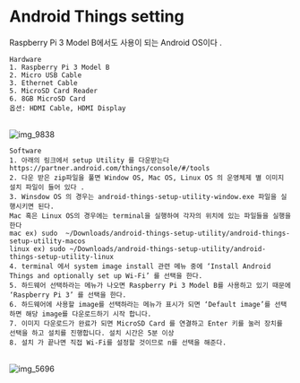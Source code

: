 # Android Things setting
  Raspberry Pi 3 Model B에서도 사용이 되는 Android OS이다 .<br>
  
    Hardware
    1. Raspberry Pi 3 Model B
    2. Micro USB Cable
    3. Ethernet Cable
    5. MicroSD Card Reader
    6. 8GB MicroSD Card
    옵션: HDMI Cable, HDMI Display

<br> ![img_9838](https://user-images.githubusercontent.com/38156821/46993713-ae310280-d14b-11e8-8a0f-369817e940ef.jpg)
<br>

    Software
    1. 아래의 링크에서 setup Utility 를 다운받는다
    https://partner.android.com/things/console/#/tools 
    2. 다운 받은 zip파일을 풀면 Window OS, Mac OS, Linux OS 의 운영체제 별 이미지 설치 파일이 들어 있다 .
    3. Winsdow OS 의 경우는 android-things-setup-utility-window.exe 파일을 실행시키면 된다.
    Mac 혹은 Linux OS의 경우에는 terminal을 실행하여 각자의 위치에 있는 파일들을 실행을 한다 												
    mac ex) sudo  ~/Downloads/android-things-setup-utility/android-things-setup-utility-macos 
    linux ex) sudo ~/Downloads/android-things-setup-utility/android-things-setup-utility-linux  
    4. terminal 에서 system image install 관련 메뉴 중에 ‘Install Android Things and optionally set up Wi-Fi’ 를 선택을 한다.
    5. 하드웨어 선택하라는 메뉴가 나오면 Raspberry Pi 3 Model B를 사용하고 있기 때문에 ‘Raspberry Pi 3’ 를 선택을 한다.
    6. 하드웨어에 사용할 image를 선택하라는 메뉴가 표시가 되면 ‘Default image’를 선택하면 해당 image를 다운로드하기 시작 합니다.
    7. 이미지 다운로드가 완료가 되면 MicroSD Card 를 연결하고 Enter 키를 눌러 장치를 선택을 하고 설치를 진행합니다. 설치 시간은 5분 이상
    8. 설치 가 끝나면 직접 Wi-Fi를 설정할 것이므로 n를 선택을 해준다.
<br> ![img_5696](https://user-images.githubusercontent.com/38156821/46993714-aec99900-d14b-11e8-8532-870211429dc2.jpg)
<br>
